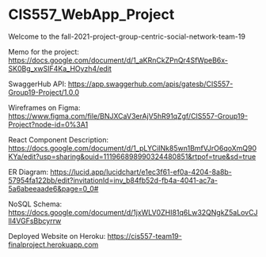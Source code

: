 # CIS557_WebApp_Project
Welcome to the fall-2021-project-group-centric-social-network-team-19

Memo for the project: https://docs.google.com/document/d/1_aKRnCkZPnQr4SfWpeB6x-SK0Bg_xwSIF4Ka_HOyzh4/edit

SwaggerHub API: https://app.swaggerhub.com/apis/gatesb/CIS557-Group19-Project/1.0.0

Wireframes on Figma: https://www.figma.com/file/BNJXCaV3erAjV5hR91qZgf/CIS557-Group19-Project?node-id=0%3A1

React Component Description: https://docs.google.com/document/d/1_pLYCiINk85wn1BmfVJrO6qoXmQ90KYa/edit?usp=sharing&ouid=111966898990324480851&rtpof=true&sd=true

ER Diagram: https://lucid.app/lucidchart/e1ec3f61-ef0a-4204-8a8b-57954fa122bb/edit?invitationId=inv_b84fb52d-fb4a-4041-ac7a-5a6abeeaade6&page=0_0#

NoSQL Schema: https://docs.google.com/document/d/1jxWLV0ZHI81q6Lw32QNgkZ5aLovCJll4VGFsBbcyrrw

Deployed Website on Heroku:
https://cis557-team19-finalproject.herokuapp.com


